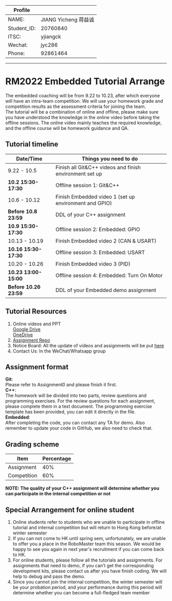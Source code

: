 |Profile| |
|----|----|
|NAME:|JIANG Yicheng 蒋益诚|
|Student_ID:|20760840|
ITSC:|yjiangck| 
|Wechat:|jyc286|
|Phone:|92861464|
----
# RM2022 Embedded Tutorial Arrange
The embedded coaching will be from 9.22 to 10.23, after which everyone will have an intra-team competition. We will use your homework grade and competition results as the assessment criteria for joining the team.   
The tutorial will be a combination of online and offline, please make sure you have understood the knowledge in the online video before taking the offline sessions. The online video mainly teaches the required knowledge, and the offline course will be homework guidance and QA.

## Tutorial timeline
|  Date/Time         | Things you need to do  |
|  ----  | ----  |
|9.22 - 10.5         | Finish all Git&C++ videos and finish environment set up |
|**10.2 15:30-17:30**    | Offline session 1: Git&C++ |
|10.6 - 10.12        | Finish Embedded video 1 (set up environment and GPIO) |
|**Before 10.8 23:59**| DDL of your C++ assignment |
|**10.9 15:30-17:30**    | Offline session 2: Embedded: GPIO |
|10.13 - 10.19       | Finish Embedded video 2 (CAN & USART) |
|**10.16 15:30-17:30**   | Offline session 3: Embedded: USART |
|10.20 - 10.26       | Finish Embedded video 3 (PID) |
|**10.23 13:00-15:00**   | Offline session 4: Embedded: Turn On Motor |
|**Before 10.26 23:59**  | DDL of your Embedded demo assignment |   

## Tutorial Resources
1. Online videos and PPT  
    [Google Drive](https://drive.google.com/drive/folders/1lGf8AZShQ3wCznJ_vuuH737vT_mro6HN?usp=sharing)    
    [OneDrive](https://hkustconnect-my.sharepoint.com/:f:/g/personal/ychengbt_connect_ust_hk/EhzVJ9SPxy1JgIA3J0LtiLABZoklW33EWMaTbPl4m6Jv4w?e=p1fw4j)  
2. [Assignment Repo](https://github.com/hkustenterprize/RM2022-Embedded-Tutorial-Assignments)
3. Notice Board: All the update of videos and assignments will be put [here](https://shimo.im/docs/loqeWQjRlJSBV8An/)  
4. Contact Us: In the WeChat/Whatsapp group

## Assignment format
**Git**:  
Please refer to Assignment0 and please finish it first.  
**C++**:  
The homework will be divided into two parts, review questions and programming exercises. For the review questions for each assignment, please complete them in a text document. The programming exercise template has been provided, you can edit it directly in the file.  
**Embedded**:  
After completing the code, you can contact any TA for demo. Also remember to update your code in GitHub, we also need to check that.  

## Grading scheme  
|    Item     |  Percentage  |
|  ----  | ----  |
|  Assignment   | 40%  |
|  Competition  | 60%  |

**NOTE: The quality of your C++ assignment will determine whether you can participate in the internal competition or not**

## Special Arrangement for online student
1. Online students refer to students who are unable to participate in offline tutorial and internal competition but will return to Hong Kong before/at winter semester
2. If you can not come to HK until spring sem, unfortunately, we are unable to offer you a place in the RoboMaster team this season. We would be happy to see you again in next year's recruitment if you can come back to HK.
3. For online students, please follow all the tutorials and assignments. For assignments that need to demo, if you can’t get the corresponding development kits, please contact us after you have finish coding. We will help to debug and pass the demo.
4. Since you cannot join the internal competition, the winter semester will be your probation period, and your performance during this period will determine whether you can become a full-fledged team member
